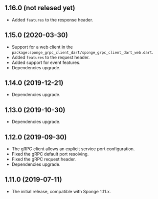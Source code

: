 ## 1.16.0 (not relesed yet)

* Added `features` to the response header.

## 1.15.0 (2020-03-30)

* Support for a web client in the `package:sponge_grpc_client_dart/sponge_grpc_client_dart_web.dart`.
* Added `features` to the request header.
* Added support for event features.
* Dependencies upgrade.

## 1.14.0 (2019-12-21)

* Dependencies upgrade.
  
## 1.13.0 (2019-10-30)

* Dependencies upgrade.
  
## 1.12.0 (2019-09-30)

* The gRPC client allows an explicit service port configuration.
* Fixed the gRPC default port resolving.
* Fixed the gRPC request header.
* Dependencies upgrade.
  
## 1.11.0 (2019-07-11)

* The initial release, compatible with Sponge 1.11.x.
